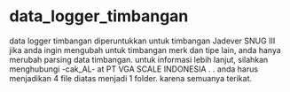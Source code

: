 # data_logger_timbangan
data logger timbangan diperuntukkan untuk timbangan Jadever SNUG III
jika anda ingin mengubah untuk timbangan merk dan tipe lain, anda hanya merubah parsing data timbangan.
untuk informasi lebih lanjut, silahkan menghubungi -cak_AL- at PT VGA SCALE INDONESIA
. .
anda harus menjadikan 4 file diatas menjadi 1 folder. karena semuanya terikat.

